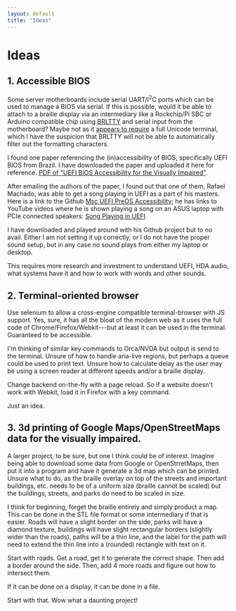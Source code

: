 ```yaml
---
layout: default
title: "Ideas"
---
```

# Ideas

## 1. Accessible BIOS

Some server motherboards include serial UART/I<sup>2</sup>C ports which can be used to manage a BIOS via serial.
If this is possible, would it be able to attach to a braille display via an intermediary like a Rockchip/Pi SBC or Arduino compatible chip using [BRLTTY](https://brltty.app) and serial input from the motherboard?
Maybe not as it [appears to require](https://tldp.org/HOWTO/Remote-Serial-Console-HOWTO/rhl-biosserial.html) a full Unicode terminal, which I have the suspicion that BRLTTY will not be able to automatically filter out the formatting characters.

I found one paper referencing the (in)accessibility of BIOS, specifically UEFI BIOS from Brazil.
I have downloaded the paper and uploaded it here for reference.
[PDF of "UEFI BIOS Accessibility for the Visually Impaired"](/assets/pdf/bios-accessibility.pdf).

After emailing the authors of the paper, I found out that one of them, Rafael Machado, was able to get a song playing in UEFI as a part of his masters.
Here is a link to the Github [Msc UEFI PreOS Accessibility](https://github.com/RafaelRMachado/Msc_UefiHda_PreOs_Accessibility);
he has links to YouTube videos where he is shown playing a song on an ASUS laptop with PCIe connected speakers: [Song Playing in UEFI](https://www.youtube.com/watch?v=2De9dI9WbwM)

I have downloaded and played around with his Github project but to no avail.
Either I am not setting it up correctly, or I do not have the proper sound setup, but in any case no sound plays from either my laptop or desktop.

This requires more research and investment to understand UEFI, HDA audio, what systems have it and how to work with words and other sounds.

## 2. Terminal-oriented browser

Use selenium to allow a cross-engine compatible terminal-browser with JS support. Yes, sure, it has all the bloat of the modern web as it uses the full code of Chrome/Firefox/Webkit---but at least it can be used in the terminal.
Guaranteed to be accessible.

I'm thinking of similar key commands to Orca/NVDA but output is send to the terminal. Unsure of how to handle aria-live regions, but perhaps a queue could be used to print text. Unsure how to calculate delay as the user may be using a screen reader at different speeds and/or a braille display.

Change backend on-the-fly with a page reload. So if a website doesn't work with Webkit, load it in Firefox with a key command.

Just an idea.

## 3. 3d printing of Google Maps/OpenStreetMaps data for the visually impaired.

A larger project, to be sure, but one I think could be of interest.
Imagine being able to download some data from Google or OpenStrretMaps,
then put it into a program and have it generate a 3d map which can be printed.
Unsure what to do, as the braille overlay on top of the streets and important buildings, etc. needs to be of a uniform size (braille cannot be scaled) but the buildings, streets, and parks do need to be scaled in size.

I think for beginning, forget the braille entirely and simply product a map.
This can be done in the STL file format or some intermediary if that is easier.
Roads will have a slight border on the side,
parks will have a diamond texture,
buildings will have slight rectangular borders (slightly wider than the roads),
paths will be a thin line, and the label for the path will need to extend the thin line into a (rounded) rectangle with text on it. 

Start with roads.
Get a road, get it to generate the correct shape.
Then add a border around the side.
Then, add 4 more roads and figure out how to intersect them.

If it can be done on a display, it can be done in a file.

Start with that. Wow what a daunting project!
